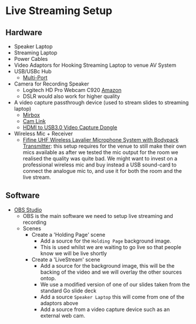 # Live Streaming Setup

## Hardware
- Speaker Laptop
- Streaming Laptop
- Power Cables
- Video Adaptors for Hooking Streaming Laptop to venue AV System
- USB/USBc Hub
  - [Multi-Port](https://www.amazon.co.uk/Multi-port-Adapter-Delivery-MacBook-Spectre-Grey/dp/B07CPRWL41/ref=sr_1_3?keywords=usbc+hub&qid=1568149666&s=computers&sr=1-3) 
- Camera for Recording Speaker
  - Logitech HD Pro Webcam C920 [Amazon](https://www.amazon.co.uk/Logitech-Calling-Recording-Microphones-Adjustable/dp/B006A2Q81M/ref=sr_1_3?keywords=Logitech+HD+Pro+Webcam+C920&qid=1568149155&s=gateway&sr=8-3)
  - DSLR would also work for higher quality
- A video capture passthrough device (used to stream slides to streaming laptop)
  - [Mirbox](https://www.amazon.co.uk/MiraBox-Capture-30FPS-1080P-Passthrough/dp/B07R5T29KN/ref=sr_1_1?keywords=Mirabox+USB-C+Capture+Card%2C+4K+30FPS%2CHD+1080P+60FPS%2CHDMI+Game+Video+Capture+Card+with+Mic+Input+and+HDMI+Passthrough+-+Compatible+with+Windows%2C+Linux%2C+macOS%2C+OBS+Streaming+for+PS3+PS4+Xbox+Wii+U&linkCode=g13&qid=1566382602&s=computers&sr=1-1)
  - [Cam Link](https://www.amazon.co.uk/Elgato-Cam-Link-Broadcast-AmazonBasics/dp/B07V6LNJWQ/ref=sr_1_3?keywords=elgato+camlink+4k&qid=1568149490&s=computers&sr=1-3)
  - [HDMI to USB3.0 Video Capture Dongle](https://www.dx.com/p/hdmi-to-usb3-0-video-capture-dongle-1080p-60-hz-audio-video-hd-capture-adapter-2023773)
- Wireless Mic + Receiver
  - [Fifine UHF Wireless Lavalier Microphone System with Bodypack Transmitter](https://www.amazon.co.uk/dp/B076X2P99W/ref=pe_1909131_77697001_tnp_email_TE_AMZLdp_1): this setup requires for the venue to still make their own mics available as after we tested the mic output for the room we realised the quality was quite bad. We might want to invest on a professional wireless mic and buy instead a USB sound-card to connect the analogue mic to, and use it for both the room and the live stream.

## Software
- [OBS Studio](https://obsproject.com/)
  - OBS is the main software we need to setup live streaming and recording
  - Scenes
    - Create a 'Holding Page' scene
      - Add a source for the `Holding Page` background image.
      - This is used whilst we are waiting to go live so that people know we will be live shortly
    - Create a 'LiveStream' scene
      - Add a source for the background image, this will be the backing of the video and we will overlay the other sources ontop.
      - We use a modified version of one of our slides taken from the standard Go slide deck  
      - Add a source `Speaker Laptop` this will come from one of the adaptors above
      - Add a source from a video capture device such as an external web cam.
